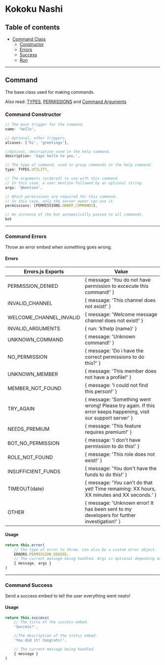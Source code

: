 # Kokoku Nashi

## Table of contents

<!--ts-->
   * [Command Class](#command)
      * [Constructor](#command-constructor)
      * [Errors](#command-errors)
      * [Success](#command-success)
      * [Run](#command-run)
<!--te-->

---

<a name="command">

## Command

</a>
The base class used for making commands.

Also read: [TYPES](#types), [PERMISSIONS](#permissions) and [Command Arguments](#command-arguments)

<a name="command-constructor">

### Command Constructor

</a>

```js
// The main trigger for the command.
name: 'hello',

// Optional, other triggers.
aliases: ['hi', 'greetings'],

//Optinal, description used in the help command.
description: 'Says hello to you.',

// The type of command, used to group commands in the help command.
type: TYPES.UTILITY,

// The arguments (ordered) to use with this command.
// In this case, a user mention followed by an optional string.
args: '@mention',

// Which permissions are required for this command.
// In this case, only the server owner can use it.
permissions: [PERMISSIONS.OWNER_COMMANDS],

// An instance of the bot automatically passed to all commands.
bot
```
---

<a name="command-errors">

### Command Errors

</a>

Throw an error embed when something goes wrong.

#### Errors

| Errors.js Exports       |  Value                                                                                                         |
|-------------------------|----------------------------------------------------------------------------------------------------------------|
| PERMISSION_DENIED       | { message: 'You do not have permission to excecute this command!' }                                            |
| INVALID_CHANNEL         | { message: 'This channel does not exist!' }                                                                    |
| WELCOME_CHANNEL_INVALID | { message: 'Welcome message channel does not exist!' }                                                         |
| INVALID_ARGUMENTS       | { run: 'k!help {name}' }                                                                                       |
| UNKNOWN_COMMAND         | { message: 'Unknown command!' }                                                                                |
| NO_PERMISSION           | { message: 'Do i have the correct permissions to do this?' }                                                   |
| UNKNOWN_MEMBER          | { message: 'This member does not have a profile!' }                                                            |
| MEMBER_NOT_FOUND        | { message: 'I could not find this person!' }                                                                   |
| TRY_AGAIN               | { message: 'Something went wrong! Please try again. If this error keeps happening, visit our support server' } |
| NEEDS_PREMIUM           | { message: 'This feature requires premium!' }                                                                  |
| BOT_NO_PERMISSION       | { message: 'I don\'t have permission to do this!' }                                                            |
| ROLE_NOT_FOUND          | { message: 'This role does not exist!' }                                                                       |
| INSUFFICIENT_FUNDS      | { message: 'You don\'t have the funds to do this!' }                                                           |
| TIMEOUT(date)           | { message: 'You can't do that yet! Time remaining: XX hours, XX minutes and XX seconds.' }                               |
| OTHER                   | { message: 'Unknown error! It has been sent to my developers for further investigation!' }                     |

#### Usage

```js
return this.error(
    // The type of error to throw. Can also be a custom error object.
    ERRORS.PERMISSION_DENIED,
    // The current message being handled. Args is optional depending on error.
    { message, args }
)
```

---

<a name="command-success">

### Command Success

</a>

Send a success embed to tell the user everything went neato!

#### Usage

```js
return this.success(
    // The title of the success embed.
    'Success!',

    //The description of the status embed.
    'You did it! Congrats!',

    // The current message being handled.
    { message }
)
```

